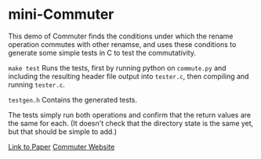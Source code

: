 # mini-Commuter

This demo of Commuter finds the conditions under which the rename operation
commutes with other renamse, and uses these conditions to generate some simple
tests in C to test the commutativity.

`make test` Runs the tests, first by running python on `commute.py` and including
the resulting header file output into `tester.c`, then compiling and running `tester.c`.

`testgen.h` Contains the generated tests.

The tests simply run both operations and confirm that the return values are the same for each.
(It doesn't check that the directory state is the same yet, but that should be simple to add.)

[Link to Paper](https://pdos.csail.mit.edu/papers/commutativity:sosp13.pdf)
[Commuter Website](https://pdos.csail.mit.edu/archive/commuter)
